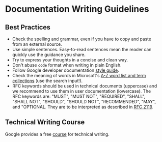 # Documentation Writing Guidelines

## Best Practices

- Check the spelling and grammar, even if you have to copy and paste from an
  external source.
- Use simple sentences. Easy-to-read sentences mean the reader can quickly use
  the guidance you share.
- Try to express your thoughts in a concise and clean way.
- Don't abuse `code` format when writing in plain English.
- Follow Google developer documentation
  [style guide](https://developers.google.com/style).
- Check the meaning of words in Microsoft's
  [A-Z word list and term collections](https://docs.microsoft.com/en-us/style-guide/a-z-word-list-term-collections/term-collections/accessibility-terms)
  (use the search input!).
- RFC keywords should be used in technical documents (uppercase) and we
  recommend to use them in user documentation (lowercase). The RFC keywords are:
  "MUST", "MUST NOT", "REQUIRED", "SHALL", "SHALL NOT", "SHOULD", "SHOULD NOT",
  "RECOMMENDED", "MAY", and "OPTIONAL. They are to be interpreted as described
  in [RFC 2119](https://datatracker.ietf.org/doc/html/rfc2119).

## Technical Writing Course

Google provides a free
[course](https://developers.google.com/tech-writing/overview) for technical
writing.
